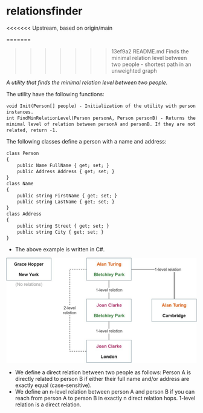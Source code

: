 # relationsfinder
<<<<<<< Upstream, based on origin/main

=======
>>>>>>> 13ef9a2 README.md
Finds the minimal relation level between two people - shortest path in an unweighted graph

_A utility that finds the minimal relation level between two people._

The utility have the following functions:

	void Init(Person[] people) - Initialization of the utility with person instances.
	int FindMinRelationLevel(Person personA, Person personB) - Returns the minimal level of relation between personA and personB. If they are not related, return -1.

The following classes define a person with a name and address:

	class Person
	{
		public Name FullName { get; set; }
		public Address Address { get; set; }
	}
	class Name
	{
		public string FirstName { get; set; }
		public string LastName { get; set; }
	}
	class Address
	{
		public string Street { get; set; }
		public string City { get; set; }
	}

* The above example is written in C#. 

![Example:](relationschart.png)

* We define a direct relation between two people as follows: Person A is directly related to person B if either their full name and/or address are exactly equal (case-sensitive). 
* We define an n-level relation between person A and person B if you can reach from person A to person B in exactly n direct relation hops. 1-level relation is a direct relation.
